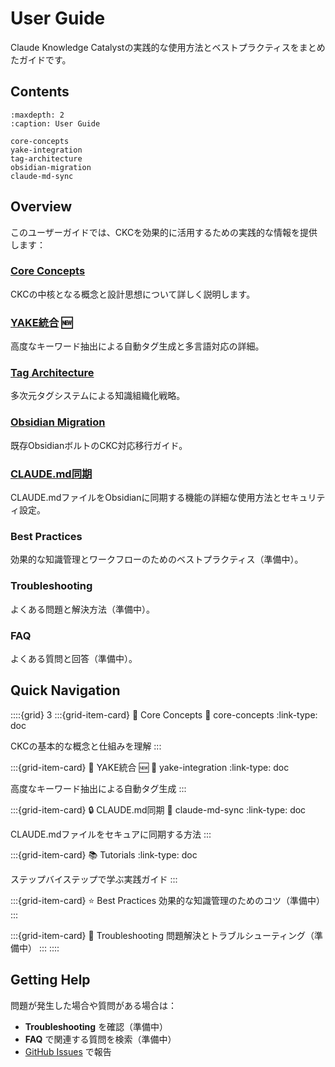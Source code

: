 # User Guide

Claude Knowledge Catalystの実践的な使用方法とベストプラクティスをまとめたガイドです。

## Contents

```{toctree}
:maxdepth: 2
:caption: User Guide

core-concepts
yake-integration
tag-architecture
obsidian-migration
claude-md-sync
```

## Overview

このユーザーガイドでは、CKCを効果的に活用するための実践的な情報を提供します：

### [Core Concepts](core-concepts.md)
CKCの中核となる概念と設計思想について詳しく説明します。

### [YAKE統合](yake-integration.md) 🆕
高度なキーワード抽出による自動タグ生成と多言語対応の詳細。

### [Tag Architecture](tag-architecture.md)
多次元タグシステムによる知識組織化戦略。

### [Obsidian Migration](obsidian-migration.md)
既存ObsidianボルトのCKC対応移行ガイド。

### [CLAUDE.md同期](claude-md-sync.md)
CLAUDE.mdファイルをObsidianに同期する機能の詳細な使用方法とセキュリティ設定。

### Best Practices
効果的な知識管理とワークフローのためのベストプラクティス（準備中）。

### Troubleshooting  
よくある問題と解決方法（準備中）。

### FAQ
よくある質問と回答（準備中）。

## Quick Navigation

::::{grid} 3
:::{grid-item-card} 🎯 Core Concepts
:link: core-concepts
:link-type: doc

CKCの基本的な概念と仕組みを理解
:::

:::{grid-item-card} 🚀 YAKE統合 🆕
:link: yake-integration
:link-type: doc

高度なキーワード抽出による自動タグ生成
:::

:::{grid-item-card} 🔒 CLAUDE.md同期
:link: claude-md-sync
:link-type: doc

CLAUDE.mdファイルをセキュアに同期する方法
:::

:::{grid-item-card} 📚 Tutorials
:link-type: doc

ステップバイステップで学ぶ実践ガイド
:::

:::{grid-item-card} ⭐ Best Practices
効果的な知識管理のためのコツ（準備中）
:::

:::{grid-item-card} 🔧 Troubleshooting
問題解決とトラブルシューティング（準備中）
:::
::::

## Getting Help

問題が発生した場合や質問がある場合は：

- **Troubleshooting** を確認（準備中）
- **FAQ** で関連する質問を検索（準備中）
- [GitHub Issues](https://github.com/drillan/claude-knowledge-catalyst/issues) で報告